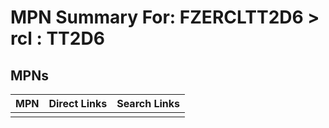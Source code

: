 



# MPN Summary For: FZERCLTT2D6 > rcl : TT2D6

## MPNs
  

|MPN|Direct Links|Search Links|
| :--- | :--- | :--- |
||||
